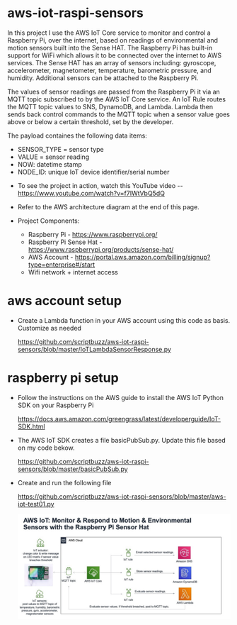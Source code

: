 # aws-iot-raspi-sensors

  In this project I use the AWS IoT Core service to monitor and control a Raspberry Pi, over the internet, based on readings of environmental and motion sensors built into the Sense HAT. The Raspberry Pi has built-in support for WiFi which allows it to be connected over the internet to AWS services. The Sense HAT has an array of sensors including: gyroscope, accelerometer, magnetometer, temperature, barometric pressure, and humidity. Additional sensors can be attached to the Raspberry Pi. 
  
  The values of sensor readings are passed from the Raspberry Pi it via an MQTT topic subscribed to by the AWS IoT Core service. An IoT Rule routes the MQTT topic values to SNS, DynamoDB, and Lambda. Lambda then sends back control commands to the MQTT topic when a sensor value goes above or below a certain threshold, set by the developer.
  
  The payload containes the following data items:
  * SENSOR_TYPE = sensor type
  * VALUE = sensor reading
  * NOW: datetime stamp
  * NODE_ID: unique IoT device identifier/serial number


- To see the project in action, watch this YouTube video
-- https://www.youtube.com/watch?v=f7IWtVbQ5dQ

- Refer to the AWS architecture diagram at the end of this page. 

- Project Components:
   * Raspberry Pi - https://www.raspberrypi.org/
   * Raspberry Pi Sense Hat - https://www.raspberrypi.org/products/sense-hat/
   * AWS Account - https://portal.aws.amazon.com/billing/signup?type=enterprise#/start
   * Wifi network + internet access

# aws account setup

- Create a Lambda function in your AWS account using this code as basis. Customize as needed

  https://github.com/scriptbuzz/aws-iot-raspi-sensors/blob/master/IoTLambdaSensorResponse.py

# raspberry pi setup

- Follow the instructions on the AWS guide to install the AWS IoT Python SDK on your Raspberry Pi

  https://docs.aws.amazon.com/greengrass/latest/developerguide/IoT-SDK.html


- The AWS IoT SDK creates a file basicPubSub.py. Update this file based on my code bekow.

  https://github.com/scriptbuzz/aws-iot-raspi-sensors/blob/master/basicPubSub.py

- Create and run the following file

  https://github.com/scriptbuzz/aws-iot-raspi-sensors/blob/master/aws-iot-test01.py


  ![GitHub Logo](mbx-aws-iot-raspi-sensors.jpg)
